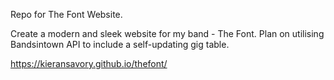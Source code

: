 Repo for The Font Website. 

Create a modern and sleek website for my band - The Font.  Plan on utilising Bandsintown API to include a self-updating gig table. 


https://kieransavory.github.io/thefont/
